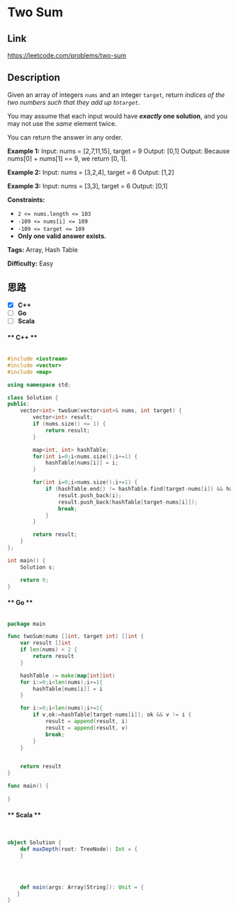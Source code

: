 


# Two Sum

## Link

https://leetcode.com/problems/two-sum


## Description

Given an array of integers `nums` and an integer `target`, return _indices of
the two numbers such that they add up to`target`_.

You may assume that each input would have **_exactly_ one solution**, and you
may not use the _same_ element twice.

You can return the answer in any order.



**Example 1:**
            Input: nums = [2,7,11,15], target = 9    Output: [0,1]    Output: Because nums[0] + nums[1] == 9, we return [0, 1].    

**Example 2:**
            Input: nums = [3,2,4], target = 6    Output: [1,2]    

**Example 3:**
            Input: nums = [3,3], target = 6    Output: [0,1]    



**Constraints:**

  * `2 <= nums.length <= 103`
  * `-109 <= nums[i] <= 109`
  * `-109 <= target <= 109`
  * **Only one valid answer exists.**


**Tags:** Array, Hash Table

**Difficulty:** Easy

## 思路

[title]: https://leetcode.com/problems/two-sum


- [X] **C++**
- [ ] **Go**
- [ ] **Scala**

<!-- tabs:start -->

#### ** C++ **

``` cpp

#include <iostream>
#include <vector>
#include <map>

using namespace std;

class Solution {
public:
    vector<int> twoSum(vector<int>& nums, int target) {
        vector<int> result;
        if (nums.size() <= 1) {
            return result;
        }

        map<int, int> hashTable;
        for(int i=0;i<nums.size();i+=1) {
            hashTable[nums[i]] = i;
        }

        for(int i=0;i<nums.size();i+=1) {
            if (hashTable.end() != hashTable.find(target-nums[i]) && hashTable[target-nums[i]] != i) {
                result.push_back(i);
                result.push_back(hashTable[target-nums[i]]);
                break;
            }
        }

        return result;
    }
};

int main() {
    Solution s;

    return 0;
}


```

#### ** Go **

``` go

package main

func twoSum(nums []int, target int) []int {
	var result []int
    if len(nums) < 2 {
		return result
	}

	hashTable := make(map[int]int)
	for i:=0;i<len(nums);i+=1{
		hashTable[nums[i]] = i
	}

	for i:=0;i<len(nums);i+=1{
		if v,ok:=hashTable[target-nums[i]]; ok && v != i {
			result = append(result, i)
			result = append(result, v)
			break;
		}
	}


	return result
}

func main() {
	
}


```

#### ** Scala **

``` scala


object Solution {
    def maxDepth(root: TreeNode): Int = {
    }




    def main(args: Array[String]): Unit = {
   }
}

```

<!-- tabs:end -->

